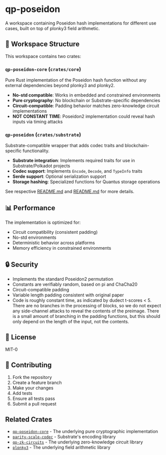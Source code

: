 # qp-poseidon

A workspace containing Poseidon hash implementations for different use cases, built on top of plonky3 field arithmetic.

## 📁 Workspace Structure

This workspace contains two crates:

### `qp-poseidon-core` (`crates/core`)
Pure Rust implementation of the Poseidon hash function without any external dependencies beyond plonky3 and plonky2.

- **No-std compatible**: Works in embedded and constrained environments
- **Pure cryptography**: No blockchain or Substrate-specific dependencies
- **Circuit-compatible**: Padding behavior matches zero-knowledge circuit implementations
- **NOT CONSTANT TIME**: Poseidon2 implementation could reveal hash inputs via timing attacks


### `qp-poseidon` (`crates/substrate`)
Substrate-compatible wrapper that adds codec traits and blockchain-specific functionality.

- **Substrate integration**: Implements required traits for use in Substrate/Polkadot projects
- **Codec support**: Implements `Encode`, `Decode`, and `TypeInfo` traits
- **Serde support**: Optional serialization support
- **Storage hashing**: Specialized functions for Quantus storage operations

See respective [README.md](crates/core/README.md) and [README.md](crates/substrate/README.md) for more details.

## 📊 Performance

The implementation is optimized for:
- Circuit compatibility (consistent padding)
- No-std environments
- Deterministic behavior across platforms
- Memory efficiency in constrained environments

## 🔒 Security

- Implements the standard Poseidon2 permutation
- Constants are verifiably random, based on pi and ChaCha20
- Circuit-compatible padding
- Variable length padding consistent with original paper
- Code is roughly constant time, as indicated by dudect t-scores < 5. There are no branches in the processing of blocks, so we do not expect any side-channel attacks to reveal the contents of the preimage. There is a small amount of branching in the padding functions, but this should only depend on the length of the input, not the contents. 

## 📄 License

MIT-0

## 🤝 Contributing

1. Fork the repository
2. Create a feature branch
3. Make your changes
4. Add tests
5. Ensure all tests pass
6. Submit a pull request

## Related Crates

- [`qp-poseidon-core`](../core) - The underlying pure cryptographic implementation
- [`parity-scale-codec`](https://github.com/paritytech/parity-scale-codec) - Substrate's encoding library
- [`qp-zk-circuits`](https://github.com/QuantusNetwork/qp-zk-circuits) - The underlying zero-knowledge circuit library
- [`plonky3`](https://github.com/0xPolygonZero/plonky3) - The underlying field arithmetic library
